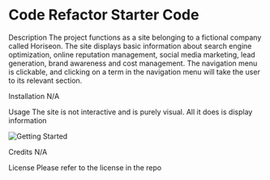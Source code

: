 # Code Refactor Starter Code
Description
The project functions as a site belonging to a fictional company called Horiseon. The site displays basic information about search engine optimization, online reputation management, social media marketing, lead generation, brand awareness and cost management. The navigation menu is clickable, and clicking on a term in the navigation menu will take the user to its relevant section.

Installation
N/A

Usage
The site is not interactive and is purely visual. All it does is display information

![Getting Started](assets/images/Horiseon.png)

Credits
N/A

License
Please refer to the license in the repo
